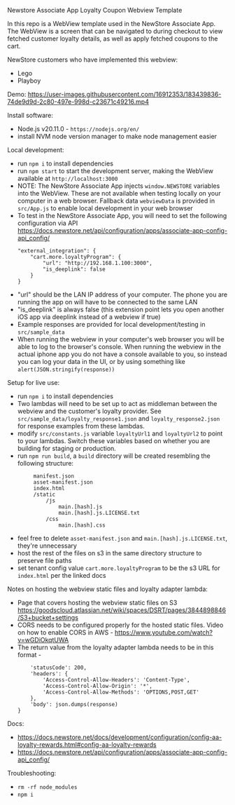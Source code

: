 Newstore Associate App Loyalty Coupon Webview Template

In this repo is a WebView template used in the NewStore Associate App. The WebView is a screen that can be navigated to during checkout to view fetched customer loyalty details, as well as apply fetched coupons to the cart. 

NewStore customers who have implemented this webview:
- Lego
- Playboy

Demo:
https://user-images.githubusercontent.com/16912353/183439836-74de9d9d-2c80-497e-998d-c23671c49216.mp4

Install software:
- Node.js v20.11.0 - `https://nodejs.org/en/`
- install NVM node version manager to make node management easier

Local development:
- run `npm i` to install dependencies
- run `npm start` to start the development server, making the WebView available at `http://localhost:3000`
- NOTE: The NewStore Associate App injects `window.NEWSTORE` variables into the WebView. These are not available when testing locally on your computer in a web browser. Fallback data `webviewData` is provided in `src/App.js` to enable local development in your web browser
- To test in the NewStore Associate App, you will need to set the following configuration via API https://docs.newstore.net/api/configuration/apps/associate-app-config-api_config/
    ```
    "external_integration": {
        "cart.more.loyaltyProgram": {
            "url": "http://192.168.1.100:3000",
            "is_deeplink": false
        }
    }
    ```
- "url" should be the LAN IP address of your computer. The phone you are running the app on will have to be connected to the same LAN
- "is_deeplink" is always false (this extension point lets you open another iOS app via deeplink instead of a webview if true)
- Example responses are provided for local development/testing in `src/sample_data`
- When running the webview in your computer's web browser you will be able to log to the browser's console. When running the webview in the actual iphone app you do not have a console available to you, so instead you can log your data in the UI, or by using something like `alert(JSON.stringify(response))`

Setup for live use:
- run `npm i` to install dependencies
- Two lambdas will need to be set up to act as middleman between the webview and the customer's loyalty provider. See `src/sample_data/loyalty_response1.json` and `loyalty_response2.json` for response examples from these lambdas.
- modify `src/constants.js` variable `loyaltyUrl1` and `loyaltyUrl2` to point to your lambdas. Switch these variables based on whether you are building for staging or production.
- run `npm run build`, a `build` directory will be created resembling the following structure:
   ```/build
        manifest.json
        asset-manifest.json
        index.html
        /static
            /js
                main.[hash].js
                main.[hash].js.LICENSE.txt
            /css
                main.[hash].css
    ```
- feel free to delete `asset-manifest.json` and `main.[hash].js.LICENSE.txt`, they're unnecessary
- host the rest of the files on s3 in the same directory structure to preserve file paths
- set tenant config value `cart.more.loyaltyProgram` to be the s3 URL for `index.html` per the linked docs

Notes on hosting the webview static files and loyalty adapter lambda:
- Page that covers hosting the webview static files on S3 https://goodscloud.atlassian.net/wiki/spaces/DSRT/pages/3844898846/S3+bucket+settings
- CORS needs to be configured properly for the hosted static files. Video on how to enable CORS in AWS - https://www.youtube.com/watch?v=wGDiOkqtUWA
- The return value from the loyalty adapter lambda needs to be in this format -
    ```return {
        'statusCode': 200,
        'headers': {
            'Access-Control-Allow-Headers': 'Content-Type',
            'Access-Control-Allow-Origin': '*',
            'Access-Control-Allow-Methods': 'OPTIONS,POST,GET'
        },
        'body': json.dumps(response)
    }
    ```

Docs:
- https://docs.newstore.net/docs/development/configuration/config-aa-loyalty-rewards.html#config-aa-loyalty-rewards
- https://docs.newstore.net/api/configuration/apps/associate-app-config-api_config/

Troubleshooting:
- `rm -rf node_modules`
- `npm i`
